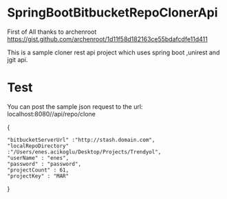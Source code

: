 # SpringBootBitbucketRepoClonerApi

First of All thanks to archenroot https://gist.github.com/archenroot/1d11f58d182163ce55bdafcdfe11d411

This is a sample cloner rest api project which uses spring boot ,unirest and jgit api.

# Test

You can post the sample json request to the url: localhost:8080//api/repo/clone


{
  
    "bitbucketServerUrl" :"http://stash.domain.com",
    "localRepoDirectory" :"/Users/enes.acikoglu/Desktop/Projects/Trendyol",
    "userName" : "enes",
    "password" : "password",
    "projectCount" : 61,
    "projectKey" : "MAR"
}

    
